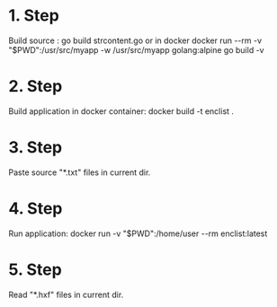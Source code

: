# 1. Step
Build source : go build strcontent.go or in docker 
docker run --rm -v "$PWD":/usr/src/myapp -w /usr/src/myapp golang:alpine go build -v
# 2. Step
Build application in docker container: docker build -t enclist .
# 3. Step
Paste source "*.txt" files in current dir.
# 4. Step
Run application: docker run -v "$PWD":/home/user  --rm enclist:latest
# 5. Step
Read "*.hxf" files in current dir.
